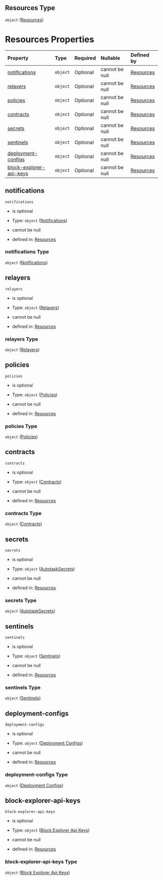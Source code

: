 ## Resources Type

`object` ([Resources](resources-properties-resources.md))

# Resources Properties

| Property                                            | Type     | Required | Nullable       | Defined by                                                                                                                                             |
| :-------------------------------------------------- | :------- | :------- | :------------- | :----------------------------------------------------------------------------------------------------------------------------------------------------- |
| [notifications](#notifications)                     | `object` | Optional | cannot be null | [Resources](resources-properties-resources-properties-notifications.md "#/properties/Resources/properties/notifications")                     |
| [relayers](#relayers)                               | `object` | Optional | cannot be null | [Resources](resources-properties-resources-properties-relayers.md "#/properties/Resources/properties/relayers")                               |
| [policies](#policies)                               | `object` | Optional | cannot be null | [Resources](resources-properties-resources-properties-policies.md "#/properties/Resources/properties/policies")                               |
| [contracts](#contracts)                             | `object` | Optional | cannot be null | [Resources](resources-properties-resources-properties-contracts.md "#/properties/Resources/properties/contracts")                             |
| [secrets](#secrets)                                 | `object` | Optional | cannot be null | [Resources](resources-properties-resources-properties-autotasksecrets.md "#/properties/Resources/properties/secrets")                         |
| [sentinels](#sentinels)                             | `object` | Optional | cannot be null | [Resources](resources-properties-resources-properties-sentinels.md "#/properties/Resources/properties/sentinels")                             |
| [deployment-configs](#deployment-configs)           | `object` | Optional | cannot be null | [Resources](resources-properties-resources-properties-deployment-configs.md "#/properties/Resources/properties/deployment-configs")           |
| [block-explorer-api-keys](#block-explorer-api-keys) | `object` | Optional | cannot be null | [Resources](resources-properties-resources-properties-block-explorer-api-keys.md "#/properties/Resources/properties/block-explorer-api-keys") |

## notifications



`notifications`

*   is optional

*   Type: `object` ([Notifications](resources-properties-resources-properties-notifications.md))

*   cannot be null

*   defined in: [Resources](resources-properties-resources-properties-notifications.md "#/properties/Resources/properties/notifications")

### notifications Type

`object` ([Notifications](resources-properties-resources-properties-notifications.md))

## relayers



`relayers`

*   is optional

*   Type: `object` ([Relayers](resources-properties-resources-properties-relayers.md))

*   cannot be null

*   defined in: [Resources](resources-properties-resources-properties-relayers.md "#/properties/Resources/properties/relayers")

### relayers Type

`object` ([Relayers](resources-properties-resources-properties-relayers.md))

## policies



`policies`

*   is optional

*   Type: `object` ([Policies](resources-properties-resources-properties-policies.md))

*   cannot be null

*   defined in: [Resources](resources-properties-resources-properties-policies.md "#/properties/Resources/properties/policies")

### policies Type

`object` ([Policies](resources-properties-resources-properties-policies.md))

## contracts



`contracts`

*   is optional

*   Type: `object` ([Contracts](resources-properties-resources-properties-contracts.md))

*   cannot be null

*   defined in: [Resources](resources-properties-resources-properties-contracts.md "#/properties/Resources/properties/contracts")

### contracts Type

`object` ([Contracts](resources-properties-resources-properties-contracts.md))

## secrets



`secrets`

*   is optional

*   Type: `object` ([AutotaskSecrets](resources-properties-resources-properties-autotasksecrets.md))

*   cannot be null

*   defined in: [Resources](resources-properties-resources-properties-autotasksecrets.md "#/properties/Resources/properties/secrets")

### secrets Type

`object` ([AutotaskSecrets](resources-properties-resources-properties-autotasksecrets.md))

## sentinels



`sentinels`

*   is optional

*   Type: `object` ([Sentinels](resources-properties-resources-properties-sentinels.md))

*   cannot be null

*   defined in: [Resources](resources-properties-resources-properties-sentinels.md "#/properties/Resources/properties/sentinels")

### sentinels Type

`object` ([Sentinels](resources-properties-resources-properties-sentinels.md))

## deployment-configs



`deployment-configs`

*   is optional

*   Type: `object` ([Deployment Configs](resources-properties-resources-properties-deployment-configs.md))

*   cannot be null

*   defined in: [Resources](resources-properties-resources-properties-deployment-configs.md "#/properties/Resources/properties/deployment-configs")

### deployment-configs Type

`object` ([Deployment Configs](resources-properties-resources-properties-deployment-configs.md))

## block-explorer-api-keys



`block-explorer-api-keys`

*   is optional

*   Type: `object` ([Block Explorer Api Keys](resources-properties-resources-properties-block-explorer-api-keys.md))

*   cannot be null

*   defined in: [Resources](resources-properties-resources-properties-block-explorer-api-keys.md "#/properties/Resources/properties/block-explorer-api-keys")

### block-explorer-api-keys Type

`object` ([Block Explorer Api Keys](resources-properties-resources-properties-block-explorer-api-keys.md))
